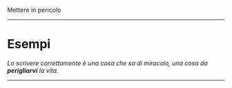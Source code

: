 Mettere in pericolo

----------------------------------------------------------------

# Esempi
_Lo scrivere correttamente è una cosa che sa di miracolo, una cosa da **perigliarvi** la vita._

----------------------------------------------------------------